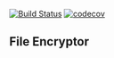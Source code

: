 [![Build Status](https://travis-ci.org/dart1277/software_eng_project.svg?branch=master)](https://travis-ci.org/dart1277/software_eng_project)
[![codecov](https://codecov.io/gh/dart1277/software_eng_project/branch/master/graph/badge.svg)](https://codecov.io/gh/dart1277/software_eng_project)
<br/>
## File Encryptor
